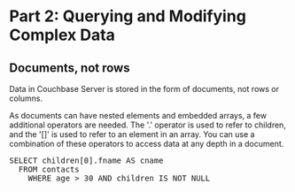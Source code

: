 # Part 2: Querying and Modifying Complex Data

## Documents, not rows

Data in Couchbase Server is stored in the form of documents, not rows or columns.

As documents can have nested elements and embedded arrays, a few additional operators are needed. The '.' operator is used to refer to children, and the '[]' is used to refer to an element in an array. You can use a combination of these operators to access data at any depth in a document.

<pre id="example">
SELECT children[0].fname AS cname  
  FROM contacts 
    WHERE age > 30 AND children IS NOT NULL
</pre>
